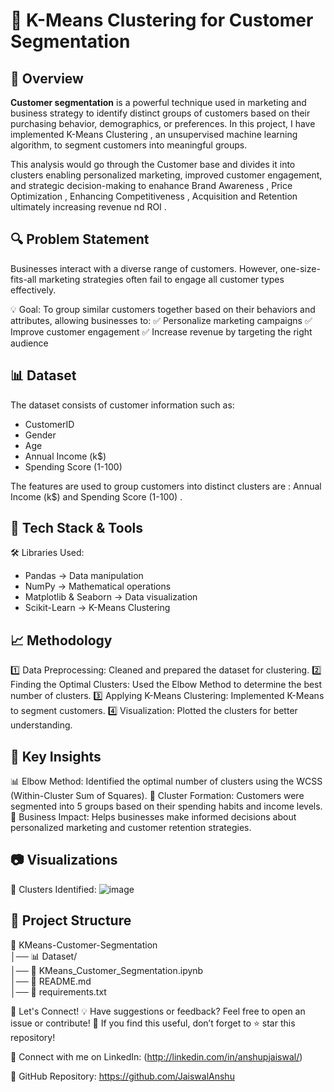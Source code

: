 # 🚀 K-Means Clustering for Customer Segmentation

## 📌 Overview
**Customer segmentation** is a powerful technique used in marketing and business strategy to identify distinct groups of customers based on their purchasing behavior, demographics, or preferences.
In this project, I have implemented K-Means Clustering , an unsupervised machine learning algorithm, to segment customers into meaningful groups. 

This analysis would go through the Customer base and divides it into clusters enabling personalized marketing, improved customer engagement, and strategic decision-making to enahance Brand Awareness , Price Optimization , Enhancing Competitiveness , Acquisition and Retention ultimately increasing revenue nd ROI .  


## 🔍 Problem Statement
Businesses interact with a diverse range of customers. However, one-size-fits-all marketing strategies often fail to engage all customer types effectively.

💡 Goal: To group similar customers together based on their behaviors and attributes, allowing businesses to:
✅ Personalize marketing campaigns
✅ Improve customer engagement
✅ Increase revenue by targeting the right audience


## 📊 Dataset
The dataset consists of customer information such as:

- CustomerID
- Gender
- Age
- Annual Income (k$)
- Spending Score (1-100)
  
The features are used to group customers into distinct clusters are : Annual Income (k$) and Spending Score (1-100) .


## 🔧 Tech Stack & Tools
🛠 Libraries Used:

- Pandas → Data manipulation
- NumPy → Mathematical operations
- Matplotlib & Seaborn → Data visualization
- Scikit-Learn → K-Means Clustering


## 📈 Methodology
1️⃣ Data Preprocessing: Cleaned and prepared the dataset for clustering.
2️⃣ Finding the Optimal Clusters: Used the Elbow Method to determine the best number of clusters.
3️⃣ Applying K-Means Clustering: Implemented K-Means to segment customers.
4️⃣ Visualization: Plotted the clusters for better understanding.


## 📌 Key Insights
📊 Elbow Method: Identified the optimal number of clusters using the WCSS (Within-Cluster Sum of Squares).
📌 Cluster Formation: Customers were segmented into 5 groups based on their spending habits and income levels.
📢 Business Impact: Helps businesses make informed decisions about personalized marketing and customer retention strategies.


## 📷 Visualizations
🚀 Clusters Identified:
![image](https://github.com/user-attachments/assets/7debfc1b-1d1e-49d4-8c14-7aa30c17084a)


## 📂 Project Structure
📂 KMeans-Customer-Segmentation  
│── 📊 Dataset/  
│── 📜 KMeans_Customer_Segmentation.ipynb  
│── 📜 README.md  
│── 📜 requirements.txt  


🤝 Let's Connect!
💡 Have suggestions or feedback? Feel free to open an issue or contribute!
🚀 If you find this useful, don’t forget to ⭐ star this repository!

📢 Connect with me on LinkedIn: (http://linkedin.com/in/anshupjaiswal/)

🔗 GitHub Repository: https://github.com/JaiswalAnshu
